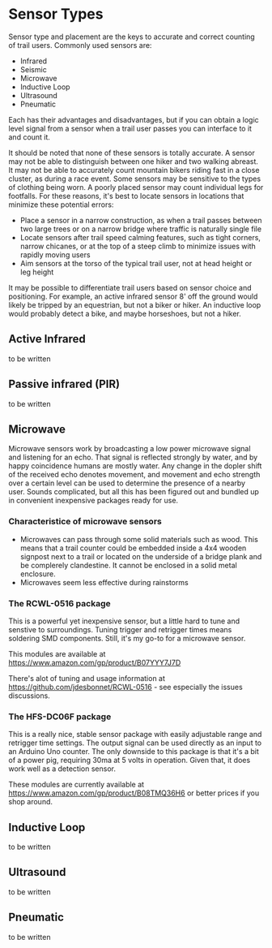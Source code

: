 # Sensor Types

Sensor type and placement are the keys to accurate and correct counting of trail users. Commonly used sensors
are:
- Infrared
- Seismic
- Microwave
- Inductive Loop
- Ultrasound
- Pneumatic

Each has their advantages and disadvantages, but if you can obtain a logic level signal from a sensor when a trail user passes you can 
interface to it and count it.

It should be noted that none of these sensors is totally accurate. A sensor may not be able to distinguish between one hiker and two walking abreast. 
It may not be able to accurately count mountain bikers riding fast in a close cluster, as during a race event. Some sensors may be sensitive to 
the types of clothing being worn. A poorly placed sensor may count individual legs for footfalls. For these reasons, it's best to locate sensors in 
locations that minimize these potential errors:

- Place a sensor in a narrow construction, as when a trail passes between two large trees or on a narrow bridge where traffic is naturally single file 
- Locate sensors after trail speed calming features, such as tight corners, narrow chicanes, or at the top of a steep climb to minimize issues with rapidly moving users
- Aim sensors at the torso of the typical trail user, not at head height or leg height

It may be possible to differentiate trail users based on sensor choice and positioning. For example, an active infrared sensor 8' off the ground would 
likely be tripped by an equestrian, but not a biker or hiker. An inductive loop would probably detect a bike, and maybe horseshoes, but not a hiker. 

## Active Infrared

to be written

## Passive infrared (PIR)

to be written

## Microwave

Microwave sensors work by broadcasting a low power microwave signal and listening for an echo. That signal is reflected strongly by water, and by 
happy coincidence humans are mostly water. Any change in the dopler shift of the received echo denotes movement, and movement and echo strength over a
certain level can be used to determine the presence of a nearby user. Sounds complicated, but all this has been figured out and bundled up in convenient 
inexpensive packages ready for use.

### Characteristice of microwave sensors

- Microwaves can pass through some solid materials such as wood. This means that a trail counter could be embedded inside a 4x4 wooden signpost next to a trail 
or located on the underside of a bridge plank and be complerely clandestine. It cannot be enclosed in a solid metal enclosure. 
- Microwaves seem less effective during rainstorms

### The RCWL-0516 package

This is a powerful yet inexpensive sensor, but a little hard to tune and senstive to surroundings. Tuning trigger and retrigger times means soldering SMD 
components. Still, it's my go-to for a microwave sensor.



This modules are available at https://www.amazon.com/gp/product/B07YYY7J7D

There's alot of tuning and usage information at https://github.com/jdesbonnet/RCWL-0516 - see especially the issues discussions.

### The HFS-DC06F package

This is a really nice, stable sensor package with easily adjustable range and retrigger time settings. The output signal can be used directly as an 
input to an Arduino Uno counter. The only downside to this package is that it's a bit of a power pig, requiring 30ma at 5 volts in operation. Given 
that, it does work well as a detection sensor. 



These modules are currently available at https://www.amazon.com/gp/product/B08TMQ36H6 or better prices if you shop around.


## Inductive Loop

to be written

## Ultrasound

to be written

## Pneumatic

to be written


